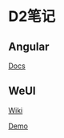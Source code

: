 # D2笔记

## Angular

[Docs](https://angular.cn/)


## WeUI

[Wiki](https://github.com/Tencent/weui/wiki)

[Demo](https://weui.io/)
